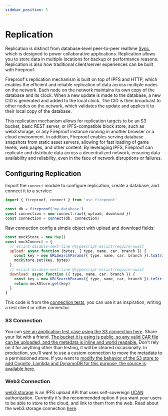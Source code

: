 ```yaml
---
sidebar_position: 5
---
```


# Replication

Replication is distinct from database-level peer-to-peer realtime [Sync](./sync), which is designed to power collaborative applications. Replication allows you to store data in multiple locations for backup or performance reasons. Replication is also how traditional client/server experiences can be built with Fireproof.

Fireproof's replication mechanism is built on top of IPFS and HTTP, which enables the efficient and reliable replication of data across multiple nodes on the network. Each node on the network maintains its own copy of the database and its clock. When a new update is made to the database, a new CID is generated and added to the local clock. The CID is then broadcast to other nodes on the network, which validates the update and applies it to their local copy of the database.

This replication mechanism allows for replication targets to be an S3 bucket, basic REST server, or IPFS-compatible block store, such as web3.storage, or any Fireproof instance running in another browser or a cloud environment. In addition, Fireproof enables serving database snapshots from static asset servers, allowing for fast loading of game levels, web pages, and other content. By leveraging IPFS, Fireproof can replicate and distribute data across a decentralized network, ensuring data availability and reliability, even in the face of network disruptions or failures.

## Configuring Replication

Import the `connect` module to configure replication, create a database, and connect it to a service:

```js
import { fireproof, connect } from 'use-fireproof'

const db = fireproof('my-database')
const connection = new connect.raw({ upload, download })
const connection = connect(db, connection)
```

Raw connection config a simple object with upload and download fields:

```js
const mockStore = new Map()
const mockConnect = {
  // eslint-disable-next-line @typescript-eslint/require-await
  upload: async function (bytes, { type, name, car, branch }) {
    const key = new URLSearchParams({ type, name, car, branch }).toString()
    mockStore.set(key, bytes)
  },
  // eslint-disable-next-line @typescript-eslint/require-await
  download: async function ({ type, name, car, branch }) {
    const key = new URLSearchParams({ type, name, car, branch }).toString()
    return mockStore.get(key)
  }
}
```

This code is from the [connection tests](https://github.com/fireproof-storage/fireproof/blob/main/packages/fireproof/src/connect.ts), you can use it as inspiration, writing a rest client or other connector.

### S3 Connection

You can [see an application test case using the S3 connection here](https://fireproof.storage/s3up-test.html?list=replication). Share your list with a friend. [The bucket it is using is public, so any valid CAR file can be uploaded, and the metadata is inline and world readable.](https://github.com/fireproof-storage/fireproof/blob/main/packages/fireproof/test/www/todo.html#L19) Don't rely on it for anything other than testing, it will be cleared occasionally. In production, you'll want to use a custom connection to move the metadata to a permissioned store. If you want to [modify the behavior of the S3 store to add Cognito, Lambda and DynamoDB for this purpose, the source is available here](https://github.com/jchris/amazon-s3-presigned-urls-aws-sam/blob/cars/getSignedURL/app.ts#L46).

### Web3 Connection

[web3.storage](https://web3.storage) is an IPFS upload API that uses self-sovereign [UCAN](https://ucan.xyz) authorization. Currently it's the recommended option if you want your users to be able to store to the cloud, and link to them from the web. Read about the web3.storage connection [here](./docs/connect).